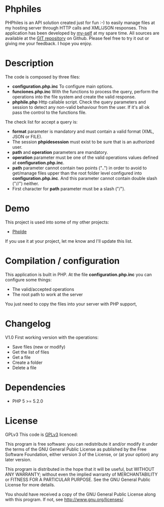 # Phphiles
PHPhiles is an API solution created just for fun :-) to easily manage files at my hosting server through HTTP calls and XML/JSON responses.
This application has been developed by [my-self](https://www.linkedin.com/in/alejandro-d%C3%A9cimo-8b91b672) at my spare time. All sources are available at the [GIT repository](https://github.com/Eidansoft/Phphiles) on Github. Please feel free to try it out or giving me your feedback. I hope you enjoy.

# Description
The code is composed by three files:
 - **configuration.php.inc** To configure main options.
 - **funciones.php.inc** With the functions to process the query, perform the operations into the file system and create the valid response.
 - **phphile.php** Http callable script. Check the query parameters and session to detect any non-valid behaviour from the user. If it's all ok pass the control to the functions file.

The check list for accept a query is:
 - **format** parameter is mandatory and must contain a valid format (XML, JSON or FILE).
 - The session **phpidesession** must exist to be sure that is an authorized user.
 - **path** and **operation** parameters are mandatory.
 - **operation** parameter must be one of the valid operations values defined at **configuration.php.inc**.
 - **path** parameter cannot contain two points ("..") in order to avoid to get/manage files upper than the root folder level configured into **configuration.php.inc**. And this parameter cannot contain double slash ("//") neither.
 - First character for **path** parameter must be a slash ("/").

# Demo
This project is used into some of my other projects:
 - [PhpIde](https://github.com/Eidansoft/PhpIde)

If you use it at your project, let me know and I'll update this list.

# Compilation / configuration
This application is built in PHP. At the file **configuration.php.inc** you can configure some things:
 - The valid/accepted operations
 - The root path to work at the server

You just need to copy the files into your server with PHP support, 

# Changelog
V1.0 First working version with the operations:
 - Save files (new or modify)
 - Get the list of files
 - Get a file
 - Create a folder
 - Delete a file

# Dependencies
 - PHP 5 >= 5.2.0


# License
GPLv3
This code is [GPLv3](http://www.gnu.org/licenses/gpl-3.0.en.html) licenced:

This program is free software: you can redistribute it and/or modify it under the terms of the GNU General Public License as published by the Free Software Foundation, either version 3 of the License, or
(at your option) any later version.

This program is distributed in the hope that it will be useful, but WITHOUT ANY WARRANTY; without even the implied warranty of MERCHANTABILITY or FITNESS FOR A PARTICULAR PURPOSE. See the GNU General Public License for more details.

You should have received a copy of the GNU General Public License along with this program.  If not, see <http://www.gnu.org/licenses/>.